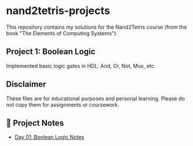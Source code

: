 # nand2tetris-projects

This repository contains my solutions for the Nand2Tetris course (from the book "The Elements of Computing Systems").

## Project 1: Boolean Logic

Implemented basic logic gates in HDL: And, Or, Not, Mux, etc.

## Disclaimer

These files are for educational purposes and personal learning.
Please do not copy them for assignments or coursework.

## 📝 Project Notes

- [Day 01: Boolean Logic Notes](notes/project01.pdf)
